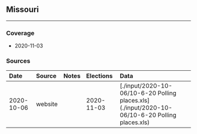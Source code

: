 ## Missouri

-------------



### Coverage
- 2020-11-03


### Sources

| Date | Source | Notes | Elections | Data |
| :---|:----|:---|:---|:---|
| 2020-10-06 | website |  | 2020-11-03 | [./input/2020-10-06/10-6-20 Polling places.xls](./input/2020-10-06/10-6-20 Polling places.xls) |

